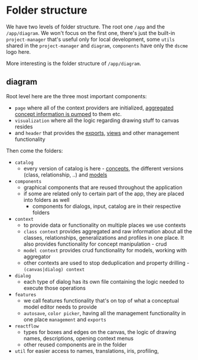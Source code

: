 # Folder structure

We have two levels of folder structure. The root one `/app` and the `/app/diagram`. We won't focus on the first one, there's just the built-in `project-manager` that's useful only for local development, some `utils` shared in the `project-manager` and `diagram`, `components` have only the `dscme` logo here.

More interesting is the folder structure of `/app/diagram`.

## diagram

Root level here are the three most important components:

-   `page` where all of the context providers are initialized, [aggregated concept information is pumped](./dev-docs-working-with-aggregator.md#getting-the-information) to them etc.
-   `visualization` where all the logic regarding drawing stuff to canvas resides
-   and `header` that provides the [exports](./exports.md), [views](./main.md#views) and other management functionality

Then come the folders:

-   `catalog`
    -   every version of catalog is here - [concepts](./concepts-catalog.md), the different versions (class, relationship, ..) and [models](./main.md#model-catalog)
-   `components`
    -   graphical components that are reused throughout the application
    -   if some are related only to certain part of the app, they are placed into folders as well
        -   components for dialogs, input, catalog are in their respective folders
-   `context`
    -   to provide data or functionality on multiple places we use contexts
    -   `class context` provides aggregated and raw information about all the classes, relationships, generalizations and profiles in one place. It also provides functionality for concept manipulation - crud
    -   `model context` provides crud functionality for models, working with aggregator
    -   other contexts are used to stop deduplication and property drilling - `(canvas|dialog) context`
-   `dialog`
    -   each type of dialog has its own file containing the logic needed to execute those operations
-   `features`
    -   we call features functionality that's on top of what a conceptual model editor needs to provide
    -   `autosave`, `color picker`, having all the management functionality in one place `management` and `exports`
-   `reactflow`
    -   types for boxes and edges on the canvas, the logic of drawing names, descriptions, opening context menus
    -   other reused components are in the folder
-   `util` for easier access to names, translations, iris, profiling,
